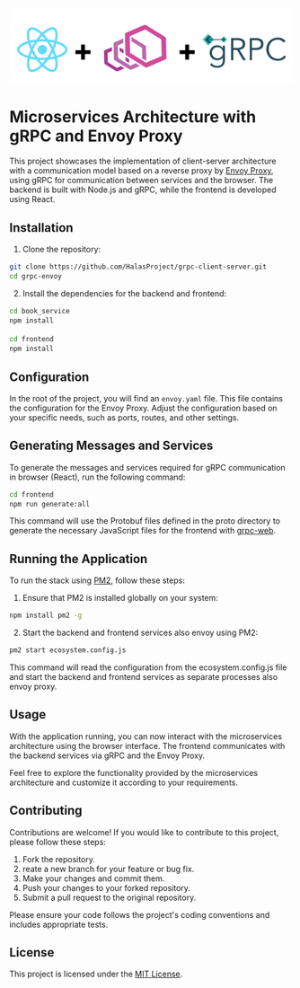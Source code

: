 <div align="center">
  <img src="header.png" alt="react+envoy+grpc">
</div>

# Microservices Architecture with gRPC and Envoy Proxy

This project showcases the implementation of client-server architecture with a communication model based on a reverse proxy by [Envoy Proxy](https://www.envoyproxy.io/), using gRPC for communication between services and the browser. The backend is built with Node.js and gRPC, while the frontend is developed using React.

## Installation

1. Clone the repository:

```bash
git clone https://github.com/HalasProject/grpc-client-server.git
cd grpc-envoy
```

2. Install the dependencies for the backend and frontend:
```bash
cd book_service
npm install

cd frontend
npm install
```

## Configuration

In the root of the project, you will find an `envoy.yaml` file. This file contains the configuration for the Envoy Proxy. Adjust the configuration based on your specific needs, such as ports, routes, and other settings.

## Generating Messages and Services

To generate the messages and services required for gRPC communication in browser (React), run the following command:

```bash
cd frontend
npm run generate:all
```

This command will use the Protobuf files defined in the proto directory to generate the necessary JavaScript files for the frontend with [grpc-web](https://github.com/grpc/grpc-web).

## Running the Application

To run the stack using [PM2](https://pm2.keymetrics.io/), follow these steps:

1. Ensure that PM2 is installed globally on your system:

```bash
npm install pm2 -g
```

2. Start the backend and frontend services also envoy using PM2:

```bash
pm2 start ecosystem.config.js
```

This command will read the configuration from the ecosystem.config.js file and start the backend and frontend services as separate processes also envoy proxy.


## Usage

With the application running, you can now interact with the microservices architecture using the browser interface. The frontend communicates with the backend services via gRPC and the Envoy Proxy.

Feel free to explore the functionality provided by the microservices architecture and customize it according to your requirements.

## Contributing

Contributions are welcome! If you would like to contribute to this project, please follow these steps:

1. Fork the repository.
2. reate a new branch for your feature or bug fix.
3. Make your changes and commit them.
4. Push your changes to your forked repository.
5. Submit a pull request to the original repository.

Please ensure your code follows the project's coding conventions and includes appropriate tests.

## License

This project is licensed under the [MIT License](LICENSE).